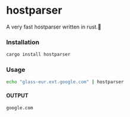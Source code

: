 # hostparser
A very fast hostparser written in rust.🦀

### Installation

```bash
cargo install hostparser
```

### Usage

```bash
echo "glass-eur.ext.google.com" | hostparser
```

#### OUTPUT
```
google.com
```


